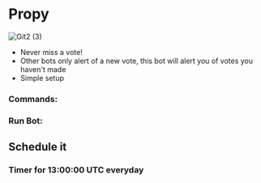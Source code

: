 # Propy

![Git2 (3)](https://user-images.githubusercontent.com/111542162/230439615-5937dd0a-4945-4279-abbf-8950cfddf0d5.png)

[discord invite]: https://discord.com/invite/tSxyyCWgYX
[discord badge]: https://img.shields.io/discord/908044702794801233
[twitter handle]: https://img.shields.io/twitter/follow/WhiteWhaleDefi.svg?style=social&label=Follow
[twitter badge]: https://twitter.com/intent/follow?screen_name=WhiteWhaleDefi

- Never miss a vote!
- Other bots only alert of a new vote, this bot will alert you of votes you haven't made
- Simple setup

### Commands:

### Run Bot:

## Schedule it

### Timer for 13:00:00 UTC everyday
